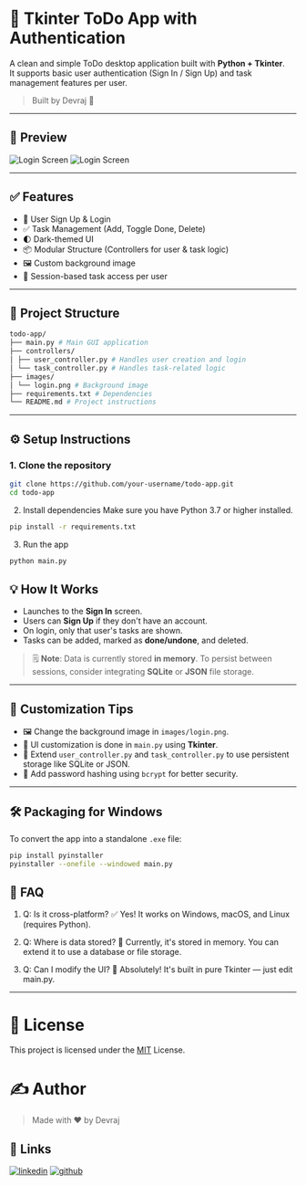 # 📝 Tkinter ToDo App with Authentication

A clean and simple ToDo desktop application built with **Python + Tkinter**.  
It supports basic user authentication (Sign In / Sign Up) and task management features per user.

> Built by Devraj 🚀

---

## 📸 Preview

![Login Screen](images/auth-screen.jpg)
![Login Screen](images/todo-list-screen.jpg)

---

## ✅ Features

- 👤 User Sign Up & Login
- ✅ Task Management (Add, Toggle Done, Delete)
- 🌓 Dark-themed UI
- 📦 Modular Structure (Controllers for user & task logic)
- 🖼️ Custom background image
- 🔐 Session-based task access per user

---

## 📁 Project Structure
```bash
todo-app/
├── main.py # Main GUI application
├── controllers/
│ ├── user_controller.py # Handles user creation and login
│ └── task_controller.py # Handles task-related logic
├── images/
│ └── login.png # Background image
├── requirements.txt # Dependencies
└── README.md # Project instructions

```
---

## ⚙️ Setup Instructions

### 1. Clone the repository

```bash
git clone https://github.com/your-username/todo-app.git
cd todo-app
```

2. Install dependencies
Make sure you have Python 3.7 or higher installed.

```bash
pip install -r requirements.txt
```

3. Run the app
```bash
python main.py
```


## 💡 How It Works

- Launches to the **Sign In** screen.
- Users can **Sign Up** if they don't have an account.
- On login, only that user's tasks are shown.
- Tasks can be added, marked as **done/undone**, and deleted.

> 🗒️ **Note**: Data is currently stored **in memory**. To persist between sessions, consider integrating **SQLite** or **JSON** file storage.

---

## 🔧 Customization Tips

- 🖼️ Change the background image in `images/login.png`.
- 🎨 UI customization is done in `main.py` using **Tkinter**.
- 🧠 Extend `user_controller.py` and `task_controller.py` to use persistent storage like SQLite or JSON.
- 🔐 Add password hashing using `bcrypt` for better security.

---

## 🛠 Packaging for Windows

To convert the app into a standalone `.exe` file:

```bash
pip install pyinstaller
pyinstaller --onefile --windowed main.py
```

## 🙋 FAQ
1. Q: Is it cross-platform?
✅ Yes! It works on Windows, macOS, and Linux (requires Python).

2. Q: Where is data stored?
🧠 Currently, it's stored in memory. You can extend it to use a database or file storage.

3. Q: Can I modify the UI?
🎨 Absolutely! It's built in pure Tkinter — just edit main.py.


---

# 📄 License
This project is licensed under the [MIT](https://choosealicense.com/licenses/mit/) License.

# ✍️ Author
>Made with ❤️ by Devraj
## 🔗 Links
[![linkedin](https://img.shields.io/badge/linkedin-0A66C2?style=for-the-badge&logo=linkedin&logoColor=white)](https://www.linkedin.com/in/iamdevraj069/)
[![github](https://img.shields.io/badge/github-1DA1F2?style=for-the-badge&logo=twitter&logoColor=white)](https://github.com/imdevraj069)

